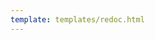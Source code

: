 ```yaml
---
template: templates/redoc.html
---
```


<redoc spec-url="{{base_path}}/apis/restapis/association-management-by-admin.yaml" theme='{{redoc_theme}}'></redoc>
